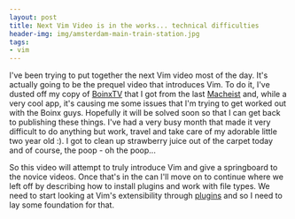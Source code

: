 ```yaml
---
layout: post
title: Next Vim Video is in the works... technical difficulties
header-img: img/amsterdam-main-train-station.jpg
tags:
- vim
---
```

I've been trying to put together the next Vim video most of the day. It's actually going to be the prequel video that introduces Vim. To do it, I've dusted off my copy of [BoinxTV](http://www.boingxtv.com) that I got from the last [Macheist](http://macheist.com) and, while a very cool app, it's causing me some issues that I'm trying to get worked out with the Boinx guys. Hopefully it will be solved soon so that I can get back to publishing these things. I've had a very busy month that made it very difficult to do anything but work, travel and take care of my adorable little two year old :). I got to clean up strawberry juice out of the carpet today and of course, the poop - oh the poop...


So this video will attempt to truly introduce Vim and give a springboard to the novice videos. Once that's in the can I'll move on to continue where we left off by describing how to install plugins and work with file types. We need to start looking at Vim's extensibility through [plugins](http://www.vim.org/scripts/script_search_results.php) and so I need to lay some foundation for that.
